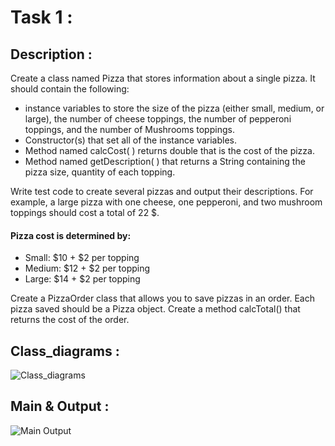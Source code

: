 # Task 1 :
## Description :

Create a class named Pizza that stores information about a single pizza. It should contain the following: 
- instance variables to store the size of the pizza  (either small,  medium, or large), the number of cheese toppings, the number of pepperoni toppings, and the number of Mushrooms toppings. 
- Constructor(s) that set all of the instance variables.
- Method named calcCost( ) returns double that is the cost of the pizza.
- Method named getDescription( ) that returns a String containing the pizza size, quantity of each topping.

Write test code to create several pizzas and output their descriptions. For example, a large pizza with one cheese, one pepperoni, and two mushroom toppings should cost a total of 22 $. 

  #### Pizza cost is determined by:
  
  - Small: $10 + $2 per topping
  - Medium: $12 + $2 per topping
  - Large: $14 + $2 per topping


Create a PizzaOrder class that allows you to save pizzas in an order. Each pizza saved should be a Pizza object. Create a method calcTotal() that returns the cost of the order.

## Class_diagrams :

<p align="center">

![Class_diagrams](https://github.com/hagerkhaledabdelmonem/Flutter/assets/92521186/b4351edc-f42d-48e8-b026-f18014c81785)

</p>

## Main & Output :

<p align="center">
  
  ![Main Output](https://github.com/hagerkhaledabdelmonem/Flutter/assets/92521186/101e7563-73d1-4092-9dcf-f465b34f1b94)

</p>

